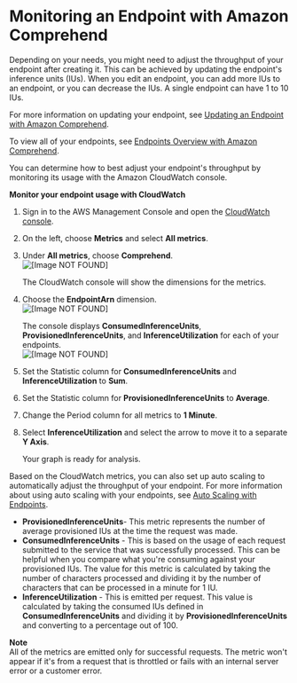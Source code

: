 # Monitoring an Endpoint with Amazon Comprehend<a name="manage-endpoints-monitor"></a>

Depending on your needs, you might need to adjust the throughput of your endpoint after creating it\. This can be achieved by updating the endpoint's inference units \(IUs\)\. When you edit an endpoint, you can add more IUs to an endpoint, or you can decrease the IUs\. A single endpoint can have 1 to 10 IUs\. 

For more information on updating your endpoint, see [Updating an Endpoint with Amazon Comprehend](manage-endpoints-update.md)\.

To view all of your endpoints, see [Endpoints Overview with Amazon Comprehend](manage-endpoints-overview.md)\.

You can determine how to best adjust your endpoint's throughput by monitoring its usage with the Amazon CloudWatch console\.

**Monitor your endpoint usage with CloudWatch**

1. Sign in to the AWS Management Console and open the [CloudWatch console](https://console.aws.amazon.com/cloudwatch/)\.

1. On the left, choose **Metrics** and select **All metrics**\.

1. Under **All metrics**, choose **Comprehend**\.  
![\[Image NOT FOUND\]](http://docs.aws.amazon.com/comprehend/latest/dg/images/cloudwatch-metrics1.png)

   The CloudWatch console will show the dimensions for the metrics\. 

1. Choose the **EndpointArn** dimension\.   
![\[Image NOT FOUND\]](http://docs.aws.amazon.com/comprehend/latest/dg/images/cloudwatch-metrics2.png)

   The console displays **ConsumedInferenceUnits**, **ProvisionedInferenceUnits**, and **InferenceUtilization** for each of your endpoints\.  
![\[Image NOT FOUND\]](http://docs.aws.amazon.com/comprehend/latest/dg/images/cloudwatch-metrics3.png)

1. Set the Statistic column for **ConsumedInferenceUnits** and **InferenceUtilization** to **Sum**\.

1. Set the Statistic column for **ProvisionedInferenceUnits** to **Average**\.

1. Change the Period column for all metrics to **1 Minute**\.

1. Select **InferenceUtilization** and select the arrow to move it to a separate **Y Axis**\.

   Your graph is ready for analysis\. 

     


Based on the CloudWatch metrics, you can also set up auto scaling to automatically adjust the throughput of your endpoint\. For more information about using auto scaling with your endpoints, see [Auto Scaling with Endpoints](comprehend-autoscaling.md)\. 


+ **ProvisionedInferenceUnits**\- This metric represents the number of average provisioned IUs at the time the request was made\. 
+ **ConsumedInferenceUnits** \- This is based on the usage of each request submitted to the service that was successfully processed\. This can be helpful when you compare what you're consuming against your provisioned IUs\. The value for this metric is calculated by taking the number of characters processed and dividing it by the number of characters that can be processed in a minute for 1 IU\. 
+ **InferenceUtilization** \- This is emitted per request\. This value is calculated by taking the consumed IUs defined in **ConsumedInferenceUnits** and dividing it by **ProvisionedInferenceUnits** and converting to a percentage out of 100\. 

**Note**  
 All of the metrics are emitted only for successful requests\. The metric won't appear if it's from a request that is throttled or fails with an internal server error or a customer error\. 